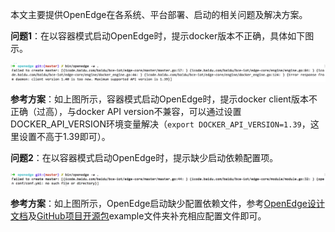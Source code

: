 本文主要提供OpenEdge在各系统、平台部署、启动的相关问题及解决方案。

**问题1**：在以容器模式启动OpenEdge时，提示docker版本不正确，具体如下图示。

![图片](../../images/develop/start/macos/docker-api-version-faq.png)

**参考方案**：如上图所示，容器模式启动OpenEdge时，提示docker client版本不正确（过高），与docker API version不兼容，可以通过设置DOCKER_API_VERSION环境变量解决（`export DOCKER_API_VERSION=1.39`，这里设置不高于1.39即可）。

**问题2**：在以容器模式启动OpenEdge时，提示缺少启动依赖配置项。

![图片](../../images/develop/start/macos/docker-engine-conf-miss.png)

**参考方案**：如上图所示，OpenEdge启动缺少配置依赖文件，参考[OpenEdge设计文档](../../about/OpenEdge整体设计.md)及[GitHub项目开源包](https://github.com/baidu/openedge)example文件夹补充相应配置文件即可。